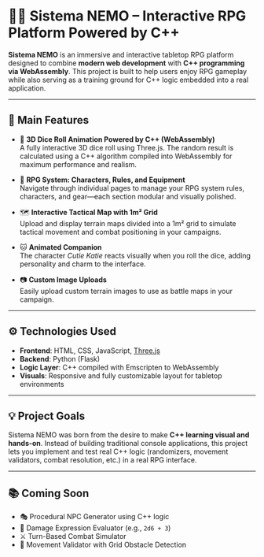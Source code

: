 # 🧙‍♂️ Sistema NEMO – Interactive RPG Platform Powered by C++

**Sistema NEMO** is an immersive and interactive tabletop RPG platform designed to combine **modern web development** with **C++ programming via WebAssembly**. This project is built to help users enjoy RPG gameplay while also serving as a training ground for C++ logic embedded into a real application.

---

## 🔮 Main Features

- 🎲 **3D Dice Roll Animation Powered by C++ (WebAssembly)**  
  A fully interactive 3D dice roll using Three.js. The random result is calculated using a C++ algorithm compiled into WebAssembly for maximum performance and realism.

- 🧠 **RPG System: Characters, Rules, and Equipment**  
  Navigate through individual pages to manage your RPG system rules, characters, and gear—each section modular and visually polished.

- 🗺️ **Interactive Tactical Map with 1m² Grid**  
  Upload and display terrain maps divided into a 1m² grid to simulate tactical movement and combat positioning in your campaigns.

- 🐱 **Animated Companion**  
  The character *Cutie Katie* reacts visually when you roll the dice, adding personality and charm to the interface.

- 📷 **Custom Image Uploads**  
  Easily upload custom terrain images to use as battle maps in your campaign.

---

## ⚙️ Technologies Used

- **Frontend**: HTML, CSS, JavaScript, [Three.js](https://threejs.org)  
- **Backend**: Python (Flask)  
- **Logic Layer**: C++ compiled with Emscripten to WebAssembly  
- **Visuals**: Responsive and fully customizable layout for tabletop environments

---

## 💡 Project Goals

Sistema NEMO was born from the desire to make **C++ learning visual and hands-on**. Instead of building traditional console applications, this project lets you implement and test real C++ logic (randomizers, movement validators, combat resolution, etc.) in a real RPG interface.

---

## 📚 Coming Soon

- 🎭 Procedural NPC Generator using C++ logic  
- 🧮 Damage Expression Evaluator (e.g., `2d6 + 3`)  
- ⚔️ Turn-Based Combat Simulator  
- 🧱 Movement Validator with Grid Obstacle Detection
